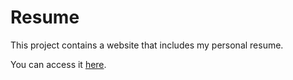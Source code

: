 # Resume
This project contains a website that includes my personal resume.

You can access it [here](https://tcaish.github.io).
